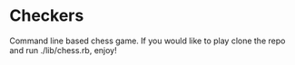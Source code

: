 Checkers
========

Command line based chess game.  If you would like to play clone the repo and run ./lib/chess.rb, enjoy!
